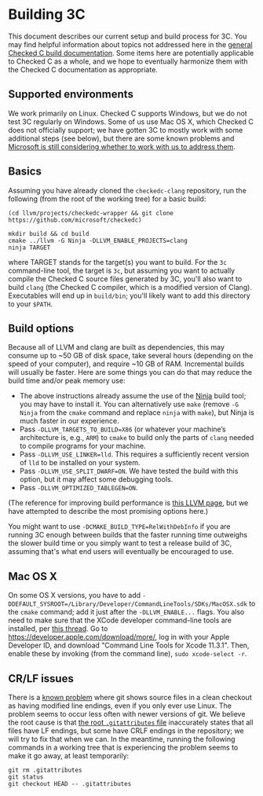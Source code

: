 # Building 3C

This document describes our current setup and build process for 3C.  You may find helpful information about topics not addressed here in the [general Checked C build documentation](../Setup-and-Build.md).  Some items here are potentially applicable to Checked C as a whole, and we hope to eventually harmonize them with the Checked C documentation as appropriate.

## Supported environments

We work primarily on Linux.  Checked C supports Windows, but we do not test 3C regularly on Windows.  Some of us use Mac OS X, which Checked C does not officially support; we have gotten 3C to mostly work with some additional steps (see below), but there are some known problems and [Microsoft is still considering whether to work with us to address them](https://github.com/microsoft/checkedc/issues/424#issuecomment-720648442).

## Basics

Assuming you have already cloned the `checkedc-clang` repository, run the following (from the root of the working tree) for a basic build:

```
(cd llvm/projects/checkedc-wrapper && git clone https://github.com/microsoft/checkedc)

mkdir build && cd build
cmake ../llvm -G Ninja -DLLVM_ENABLE_PROJECTS=clang
ninja TARGET
```

where TARGET stands for the target(s) you want to build.  For the `3c` command-line tool, the target is `3c`, but assuming you want to actually compile the Checked C source files generated by 3C, you'll also want to build `clang` (the Checked C compiler, which is a modified version of Clang).  Executables will end up in `build/bin`; you'll likely want to add this directory to your `$PATH`.

## Build options

Because all of LLVM and clang are built as dependencies, this may consume up to ~50 GB of disk space, take several hours (depending on the speed of your computer), and require ~10 GB of RAM.  Incremental builds will usually be faster.  Here are some things you can do that may reduce the build time and/or peak memory use:

- The above instructions already assume the use of the [Ninja](https://ninja-build.org/) build tool; you may have to install it.  You can alternatively use `make` (remove `-G Ninja` from the `cmake` command and replace `ninja` with `make`), but Ninja is much faster in our experience.
- Pass `-DLLVM_TARGETS_TO_BUILD=X86` (or whatever your machine’s architecture is, e.g., `ARM`) to `cmake` to build only the parts of `clang` needed to compile programs for your machine.
- Pass `-DLLVM_USE_LINKER=lld`.  This requires a sufficiently recent version of `lld` to be installed on your system.
- Pass `-DLLVM_USE_SPLIT_DWARF=ON`.  We have tested the build with this option, but it may affect some debugging tools.
- Pass `-DLLVM_OPTIMIZED_TABLEGEN=ON`.

(The reference for improving build performance is [this LLVM page](https://www.llvm.org/docs/GettingStarted.html#common-problems), but we have attempted to describe the most promising options here.)

You might want to use `-DCMAKE_BUILD_TYPE=RelWithDebInfo` if you are running 3C enough between builds that the faster running time outweighs the slower build time or you simply want to test a release build of 3C, assuming that's what end users will eventually be encouraged to use.

## Mac OS X

On some OS X versions, you have to add `-DDEFAULT_SYSROOT=/Library/Developer/CommandLineTools/SDKs/MacOSX.sdk` to the `cmake` command; add it just after the `-DLLVM_ENABLE...` flags. You also need to make sure that the XCode developer command-line tools are installed, per [this thread](https://github.com/Homebrew/homebrew-core/issues/20791). Go to https://developer.apple.com/download/more/, log in with your Apple Developer ID, and download "Command Line Tools for Xcode 11.3.1". Then, enable these by invoking (from the command line), `sudo xcode-select -r`.

## CR/LF issues

There is a [known problem](https://github.com/correctcomputation/checkedc-clang/issues/317) where git shows source files in a clean checkout as having modified line endings, even if you only ever use Linux.  The problem seems to occur less often with newer versions of git.  We believe the root cause is that [the root `.gitattributes` file](../../../.gitattributes) inaccurately states that all files have LF endings, but some have CRLF endings in the repository; we will try to fix that when we can.  In the meantime, running the following commands in a working tree that is experiencing the problem seems to make it go away, at least temporarily:

```
git rm .gitattributes
git status
git checkout HEAD -- .gitattributes
```
